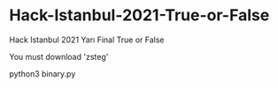 # Hack-Istanbul-2021-True-or-False

Hack Istanbul 2021 Yarı Final True or False


You must download 'zsteg'

python3 binary.py

